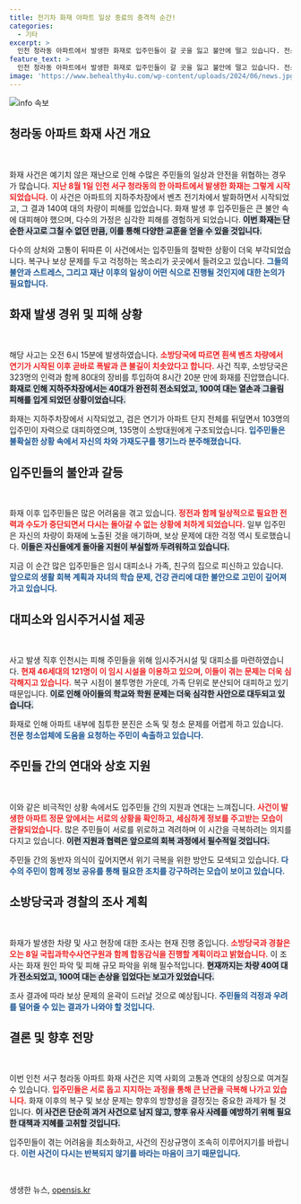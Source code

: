 ```yaml
---
title: 전기차 화재 아파트 일상 종료의 충격적 순간!
categories:
  - 기타
excerpt: >
  인천 청라동 아파트에서 발생한 화재로 입주민들이 갈 곳을 잃고 불안에 떨고 있습니다. 전소된 차량과 정전으로 인해 삶의 터전이 흔들린 주민들의 절망적인 상황을 전합니다. 클릭 후 자세한 내용을 확인하세요!
feature_text: >
  인천 청라동 아파트에서 발생한 화재로 입주민들이 갈 곳을 잃고 불안에 떨고 있습니다. 전소된 차량과 정전으로 인해 삶의 터전이 흔들린 주민들의 절망적인 상황을 전합니다. 클릭 후 자세한 내용을 확인하세요!
image: 'https://www.behealthy4u.com/wp-content/uploads/2024/06/news.jpg'
---
```


<p><img src="https://www.behealthy4u.com/wp-content/uploads/2024/06/news.jpg" alt="info 속보" /></p>

<h2 data-ke-size="size26">청라동 아파트 화재 사건 개요</h2>

<p data-ke-size="size16">&nbsp;</p>

<p>화재 사건은 예기치 않은 재난으로 인해 수많은 주민들의 일상과 안전을 위협하는 경우가 많습니다. <b><span style="color: #ee2323;">지난 8월 1일 인천 서구 청라동의 한 아파트에서 발생한 화재는 그렇게 시작되었습니다.</span></b> 이 사건은 아파트의 지하주차장에서 벤츠 전기차에서 발화하면서 시작되었고, 그 결과 140여 대의 차량이 피해를 입었습니다. 화재 발생 후 입주민들은 큰 불안 속에 대피해야 했으며, 다수의 가정은 심각한 피해를 경험하게 되었습니다. <b><span style="background-color: #21538527;">이번 화재는 단순한 사고로 그칠 수 없던 만큼, 이를 통해 다양한 교훈을 얻을 수 있을 것입니다.</span></b>  </p>

<p>다수의 상처와 고통이 뒤따른 이 사건에서는 입주민들의 절박한 상황이 더욱 부각되었습니다. 복구나 보상 문제를 두고 걱정하는 목소리가 곳곳에서 들려오고 있습니다. <b><span style="color: #1a5490;">그들의 불안과 스트레스, 그리고 재난 이후의 일상이 어떤 식으로 진행될 것인지에 대한 논의가 필요합니다.</span></b>   </p>

<h2 data-ke-size="size26">화재 발생 경위 및 피해 상황</h2>

<p data-ke-size="size16">&nbsp;</p>

<p>해당 사고는 오전 6시 15분에 발생하였습니다. <b><span style="color: #ee2323;">소방당국에 따르면 흰색 벤츠 차량에서 연기가 시작된 이후 곧바로 폭발과 큰 불길이 치솟았다고 합니다.</span></b> 사건 직후, 소방당국은 323명의 인력과 함께 80대의 장비를 투입하여 8시간 20분 만에 화재를 진압했습니다. <b><span style="background-color: #21538527;">화재로 인해 지하주차장에서는 40대가 완전히 전소되었고, 100여 대는 열손과 그을림 피해를 입게 되었던 상황이었습니다.</span></b> </p>

<p>화재는 지하주차장에서 시작되었고, 검은 연기가 아파트 단지 전체를 뒤덮면서 103명의 입주민이 자력으로 대피하였으며, 135명이 소방대원에게 구조되었습니다. <b><span style="color: #1a5490;">입주민들은 불확실한 상황 속에서 자신의 차와 가재도구를 챙기느라 분주해졌습니다.</span></b>   </p>

<h2 data-ke-size="size26">입주민들의 불안과 갈등</h2>

<p data-ke-size="size16">&nbsp;</p>

<p>화재 이후 입주민들은 많은 어려움을 겪고 있습니다. <b><span style="color: #ee2323;">정전과 함께 일상적으로 필요한 전력과 수도가 중단되면서 다시는 돌아갈 수 없는 상황에 처하게 되었습니다.</span></b> 일부 입주민은 자신의 차량이 화재에 노출된 것을 애기하며, 보상 문제에 대한 걱정 역시 토로했습니다. <b><span style="background-color: #21538527;">이들은 자신들에게 돌아올 지원이 부실할까 두려워하고 있습니다.</span></b> </p>

<p>지금 이 순간 많은 입주민들은 임시 대피소나 가족, 친구의 집으로 피신하고 있습니다. <b><span style="color: #1a5490;">앞으로의 생활 회복 계획과 자녀의 학습 문제, 건강 관리에 대한 불안으로 고민이 깊어져 가고 있습니다.</span></b>  </p>

<h2 data-ke-size="size26">대피소와 임시주거시설 제공</h2>

<p data-ke-size="size16">&nbsp;</p>

<p>사고 발생 직후 인천시는 피해 주민들을 위해 임시주거시설 및 대피소를 마련하였습니다. <b><span style="color: #ee2323;">현재 46세대의 121명이 이 임시 시설을 이용하고 있으며, 이들이 겪는 문제는 더욱 심각해지고 있습니다.</span></b> 복구 시점이 불투명한 가운데, 가족 단위로 분산되어 대피하고 있기 때문입니다. <b><span style="background-color: #21538527;">이로 인해 아이들의 학교와 학원 문제는 더욱 심각한 사안으로 대두되고 있습니다.</span></b></p>

<p>화재로 인해 아파트 내부에 침투한 분진은 소독 및 청소 문제를 어렵게 하고 있습니다. <b><span style="color: #1a5490;">전문 청소업체에 도움을 요청하는 주민이 속출하고 있습니다.</span></b> </p>

<h2 data-ke-size="size26">주민들 간의 연대와 상호 지원</h2>

<p data-ke-size="size16">&nbsp;</p>

<p>이와 같은 비극적인 상황 속에서도 입주민들 간의 지원과 연대는 느껴집니다. <b><span style="color: #ee2323;">사건이 발생한 아파트 정문 앞에서는 서로의 상황을 확인하고, 세심하게 정보를 주고받는 모습이 관찰되었습니다.</span></b> 많은 주민들이 서로를 위로하고 격려하며 이 시간을 극복하려는 의지를 다지고 있습니다. <b><span style="background-color: #21538527;">이런 지원과 협력은 앞으로의 회복 과정에서 필수적일 것입니다.</span></b>   </p>

<p>주민들 간의 동반자 의식이 깊어지면서 위기 극복을 위한 방안도 모색되고 있습니다. <b><span style="color: #1a5490;">다수의 주민이 함께 정보 공유를 통해 필요한 조치를 강구하려는 모습이 보이고 있습니다.</span></b> </p>

<h2 data-ke-size="size26">소방당국과 경찰의 조사 계획</h2>

<p data-ke-size="size16">&nbsp;</p>

<p>화재가 발생한 차량 및 사고 현장에 대한 조사는 현재 진행 중입니다. <b><span style="color: #ee2323;">소방당국과 경찰은 오는 8일 국립과학수사연구원과 함께 합동감식을 진행할 계획이라고 밝혔습니다.</span></b> 이 조사는 화재 원인 파악 및 피해 규모 파악을 위해 필수적입니다. <b><span style="background-color: #21538527;">현재까지는 차량 40여 대가 전소되었고, 100여 대는 손상을 입었다는 보고가 있었습니다.</span></b> </p>

<p>조사 결과에 따라 보상 문제의 윤곽이 드러날 것으로 예상됩니다. <b><span style="color: #1a5490;"> 주민들의 걱정과 우려를 덜어줄 수 있는 결과가 나와야 할 것입니다.</span></b>  </p>

<h2 data-ke-size="size26">결론 및 향후 전망</h2>

<p data-ke-size="size16">&nbsp;</p>

<p>이번 인천 서구 청라동 아파트 화재 사건은 지역 사회의 고통과 연대의 상징으로 여겨질 수 있습니다. <b><span style="color: #ee2323;">입주민들은 서로 돕고 지지하는 과정을 통해 큰 난관을 극복해 나가고 있습니다.</span></b> 화재 이후의 복구 및 보상 문제는 향후의 방향성을 결정짓는 중요한 과제가 될 것입니다. <b><span style="background-color: #21538527;">이 사건은 단순히 과거 사건으로 남지 않고, 향후 유사 사례를 예방하기 위해 필요한 대책과 지혜를 고취할 것입니다.</span></b> </p>

<p>입주민들이 겪는 어려움을 최소화하고, 사건의 진상규명이 조속히 이루어지기를 바랍니다. <b><span style="color: #1a5490;">이런 사건이 다시는 반복되지 않기를 바라는 마음이 크기 때문입니다.</span></b> </p>

<p data-ke-size="size16">&nbsp;</p>
생생한 뉴스, <a href="https://opensis.kr" rel="dofollow">opensis.kr</a>



